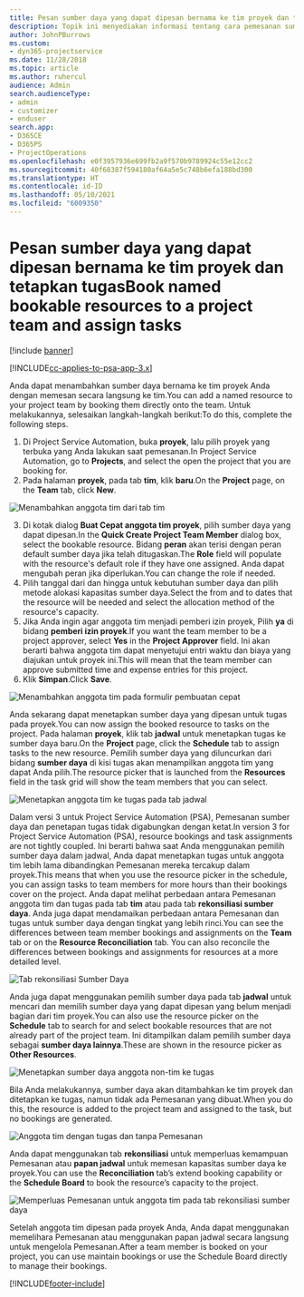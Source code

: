 ```yaml
---
title: Pesan sumber daya yang dapat dipesan bernama ke tim proyek dan tetapkan tugas
description: Topik ini menyediakan informasi tentang cara pemesanan sumber daya bernama untuk tim proyek dan menetapkan tugas.
author: JohnPBurrows
ms.custom:
- dyn365-projectservice
ms.date: 11/28/2018
ms.topic: article
ms.author: ruhercul
audience: Admin
search.audienceType:
- admin
- customizer
- enduser
search.app:
- D365CE
- D365PS
- ProjectOperations
ms.openlocfilehash: e0f3957936e699fb2a9f570b9789924c55e12cc2
ms.sourcegitcommit: 40f68387f594180af64a5e5c748b6efa188bd300
ms.translationtype: HT
ms.contentlocale: id-ID
ms.lasthandoff: 05/10/2021
ms.locfileid: "6009350"
---
```

# <a name="book-named-bookable-resources-to-a-project-team-and-assign-tasks"></a><span data-ttu-id="44925-103">Pesan sumber daya yang dapat dipesan bernama ke tim proyek dan tetapkan tugas</span><span class="sxs-lookup"><span data-stu-id="44925-103">Book named bookable resources to a project team and assign tasks</span></span> 

[!include [banner](../includes/psa-now-project-operations.md)]

[!INCLUDE[cc-applies-to-psa-app-3.x](../includes/cc-applies-to-psa-app-3x.md)]

<span data-ttu-id="44925-104">Anda dapat menambahkan sumber daya bernama ke tim proyek Anda dengan memesan secara langsung ke tim.</span><span class="sxs-lookup"><span data-stu-id="44925-104">You can  add a named resource to your project team by booking them directly onto the team.</span></span> <span data-ttu-id="44925-105">Untuk melakukannya, selesaikan langkah-langkah berikut:</span><span class="sxs-lookup"><span data-stu-id="44925-105">To do this, complete the following steps.</span></span>

1. <span data-ttu-id="44925-106">Di Project Service Automation, buka **proyek**, lalu pilih proyek yang terbuka yang Anda lakukan saat pemesanan.</span><span class="sxs-lookup"><span data-stu-id="44925-106">In  Project Service Automation, go to **Projects**, and select the open the project that you are booking for.</span></span>
2. <span data-ttu-id="44925-107">Pada halaman **proyek**, pada tab **tim**, klik **baru**.</span><span class="sxs-lookup"><span data-stu-id="44925-107">On the **Project** page, on the **Team** tab, click **New**.</span></span> 

![Menambahkan anggota tim dari tab tim](media/RM-how-to-1.png)

3. <span data-ttu-id="44925-109">Di kotak dialog **Buat Cepat anggota tim proyek**, pilih sumber daya yang dapat dipesan.</span><span class="sxs-lookup"><span data-stu-id="44925-109">In the **Quick Create Project Team Member** dialog box, select the bookable resource.</span></span> <span data-ttu-id="44925-110">Bidang **peran** akan terisi dengan peran default sumber daya jika telah ditugaskan.</span><span class="sxs-lookup"><span data-stu-id="44925-110">The **Role** field will populate with the resource's default role if they have one assigned.</span></span> <span data-ttu-id="44925-111">Anda dapat mengubah peran jika diperlukan.</span><span class="sxs-lookup"><span data-stu-id="44925-111">You can change the role if needed.</span></span> 
4. <span data-ttu-id="44925-112">Pilih tanggal dari dan hingga untuk kebutuhan sumber daya dan pilih metode alokasi kapasitas sumber daya.</span><span class="sxs-lookup"><span data-stu-id="44925-112">Select the from and to dates that the resource will be needed and select the allocation method of the resource's capacity.</span></span> 
5. <span data-ttu-id="44925-113">Jika Anda ingin agar anggota tim menjadi pemberi izin proyek, Pilih **ya** di bidang **pemberi izin proyek**.</span><span class="sxs-lookup"><span data-stu-id="44925-113">If you want the team member to be a project approver, select **Yes** in the **Project Approver** field.</span></span> <span data-ttu-id="44925-114">Ini akan berarti bahwa anggota tim dapat menyetujui entri waktu dan biaya yang diajukan untuk proyek ini.</span><span class="sxs-lookup"><span data-stu-id="44925-114">This will mean that the team member can approve submitted time and expense entries for this project.</span></span> 
6. <span data-ttu-id="44925-115">Klik **Simpan**.</span><span class="sxs-lookup"><span data-stu-id="44925-115">Click **Save**.</span></span>

![Menambahkan anggota tim pada formulir pembuatan cepat](media/RM-how-to-2.png)


<span data-ttu-id="44925-117">Anda sekarang dapat menetapkan sumber daya yang dipesan untuk tugas pada proyek.</span><span class="sxs-lookup"><span data-stu-id="44925-117">You can now assign the booked resource to tasks on the project.</span></span> <span data-ttu-id="44925-118">Pada halaman **proyek**, klik tab **jadwal** untuk menetapkan tugas ke sumber daya baru.</span><span class="sxs-lookup"><span data-stu-id="44925-118">On the **Project** page, click the **Schedule** tab to assign tasks to the new resource.</span></span> <span data-ttu-id="44925-119">Pemilih sumber daya yang diluncurkan dari bidang **sumber daya** di kisi tugas akan menampilkan anggota tim yang dapat Anda pilih.</span><span class="sxs-lookup"><span data-stu-id="44925-119">The resource picker that is launched from the **Resources** field in the task grid will show the team members that you can select.</span></span>

![Menetapkan anggota tim ke tugas pada tab jadwal](media/RM-how-to-3.png)

<span data-ttu-id="44925-121">Dalam versi 3 untuk Project Service Automation (PSA), Pemesanan sumber daya dan penetapan tugas tidak digabungkan dengan ketat.</span><span class="sxs-lookup"><span data-stu-id="44925-121">In version 3 for Project Service Automation (PSA), resource bookings and task assignments are not tightly coupled.</span></span> <span data-ttu-id="44925-122">Ini berarti bahwa saat Anda menggunakan pemilih sumber daya dalam jadwal, Anda dapat menetapkan tugas untuk anggota tim lebih lama dibandingkan Pemesanan mereka tercakup dalam proyek.</span><span class="sxs-lookup"><span data-stu-id="44925-122">This means that when you use the resource picker in the schedule, you can assign tasks to team members for more hours than their bookings cover on the project.</span></span>
<span data-ttu-id="44925-123">Anda dapat melihat perbedaan antara Pemesanan anggota tim dan tugas pada tab **tim** atau pada tab **rekonsiliasi sumber daya**. Anda juga dapat mendamaikan perbedaan antara Pemesanan dan tugas untuk sumber daya dengan tingkat yang lebih rinci.</span><span class="sxs-lookup"><span data-stu-id="44925-123">You can see the differences between team member bookings and assignments on the **Team** tab or on the **Resource Reconciliation** tab. You can also reconcile the differences between bookings and assignments for resources at a more detailed level.</span></span>

![Tab rekonsiliasi Sumber Daya](media/RM-how-to-4.png)

<span data-ttu-id="44925-125">Anda juga dapat menggunakan pemilih sumber daya pada tab **jadwal** untuk mencari dan memilih sumber daya yang dapat dipesan yang belum menjadi bagian dari tim proyek.</span><span class="sxs-lookup"><span data-stu-id="44925-125">You can also use the resource picker on the **Schedule** tab to search for and select bookable resources that are not already part of the project team.</span></span> <span data-ttu-id="44925-126">Ini ditampilkan dalam pemilih sumber daya sebagai **sumber daya lainnya**.</span><span class="sxs-lookup"><span data-stu-id="44925-126">These are shown in the resource picker as **Other Resources**.</span></span>

![Menetapkan sumber daya anggota non-tim ke tugas](media/RM-how-to-5.png)

<span data-ttu-id="44925-128">Bila Anda melakukannya, sumber daya akan ditambahkan ke tim proyek dan ditetapkan ke tugas, namun tidak ada Pemesanan yang dibuat.</span><span class="sxs-lookup"><span data-stu-id="44925-128">When you do this, the resource is added to the project team and assigned to the task, but no bookings are generated.</span></span>

![Anggota tim dengan tugas dan tanpa Pemesanan](media/RM-how-to-6.png)

<span data-ttu-id="44925-130">Anda dapat menggunakan tab **rekonsiliasi** untuk memperluas kemampuan Pemesanan atau **papan jadwal** untuk memesan kapasitas sumber daya ke proyek.</span><span class="sxs-lookup"><span data-stu-id="44925-130">You can use the **Reconciliation** tab’s extend booking capability or the **Schedule Board** to book the resource’s capacity to the project.</span></span>

![Memperluas Pemesanan untuk anggota tim pada tab rekonsiliasi sumber daya](media/RM-how-to-7.png)

<span data-ttu-id="44925-132">Setelah anggota tim dipesan pada proyek Anda, Anda dapat menggunakan memelihara Pemesanan atau menggunakan papan jadwal secara langsung untuk mengelola Pemesanan.</span><span class="sxs-lookup"><span data-stu-id="44925-132">After a team member is booked on your project, you can use maintain bookings or use the Schedule Board directly to manage their bookings.</span></span>


[!INCLUDE[footer-include](../includes/footer-banner.md)]